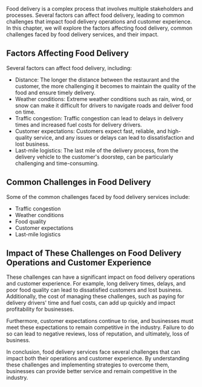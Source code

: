 
Food delivery is a complex process that involves multiple stakeholders and processes. Several factors can affect food delivery, leading to common challenges that impact food delivery operations and customer experience. In this chapter, we will explore the factors affecting food delivery, common challenges faced by food delivery services, and their impact.

Factors Affecting Food Delivery
-------------------------------

Several factors can affect food delivery, including:

* Distance: The longer the distance between the restaurant and the customer, the more challenging it becomes to maintain the quality of the food and ensure timely delivery.
* Weather conditions: Extreme weather conditions such as rain, wind, or snow can make it difficult for drivers to navigate roads and deliver food on time.
* Traffic congestion: Traffic congestion can lead to delays in delivery times and increased fuel costs for delivery drivers.
* Customer expectations: Customers expect fast, reliable, and high-quality service, and any issues or delays can lead to dissatisfaction and lost business.
* Last-mile logistics: The last mile of the delivery process, from the delivery vehicle to the customer's doorstep, can be particularly challenging and time-consuming.

Common Challenges in Food Delivery
----------------------------------

Some of the common challenges faced by food delivery services include:

* Traffic congestion
* Weather conditions
* Food quality
* Customer expectations
* Last-mile logistics

Impact of These Challenges on Food Delivery Operations and Customer Experience
------------------------------------------------------------------------------

These challenges can have a significant impact on food delivery operations and customer experience. For example, long delivery times, delays, and poor food quality can lead to dissatisfied customers and lost business. Additionally, the cost of managing these challenges, such as paying for delivery drivers' time and fuel costs, can add up quickly and impact profitability for businesses.

Furthermore, customer expectations continue to rise, and businesses must meet these expectations to remain competitive in the industry. Failure to do so can lead to negative reviews, loss of reputation, and ultimately, loss of business.

In conclusion, food delivery services face several challenges that can impact both their operations and customer experience. By understanding these challenges and implementing strategies to overcome them, businesses can provide better service and remain competitive in the industry.
